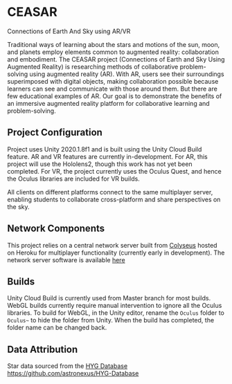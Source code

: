 # CEASAR
Connections of Earth And Sky using AR/VR

Traditional ways of learning about the stars and motions of the sun, moon, and planets employ elements common to augmented reality: collaboration and embodiment. The CEASAR project (Connections of Earth and Sky Using Augmented Reality) is researching methods of collaborative problem-solving using augmented reality (AR). With AR, users see their surroundings superimposed with digital objects, making collaboration possible because learners can see and communicate with those around them. But there are few educational examples of AR. Our goal is to demonstrate the benefits of an immersive augmented reality platform for collaborative learning and problem-solving.

## Project Configuration

Project uses Unity 2020.1.8f1 and is built using the Unity Cloud Build feature. AR and VR features are currently in-development. For AR, this project will use the Hololens2, though this work has not yet been completed. For VR, the project currently uses the Oculus Quest, and hence the Oculus libraries are included for VR builds.

All clients on different platforms connect to the same multiplayer server, enabling students to collaborate cross-platform and share perspectives on the sky.

## Network Components
This project relies on a central network server built from [Colyseus](https://github.com/colyseus/colyseus-unity3d) hosted on Heroku for multiplayer functionality (currently early in development). The network server software is available [here](https://github.com/concord-consortium/CEASAR-server)

## Builds
Unity Cloud Build is currently used from Master branch for most builds. WebGL builds currently require manual intervention to ignore all the Oculus libraries.
To build for WebGL, in the Unity editor, rename the `Oculus` folder to `Oculus~` to hide the folder from Unity. When the build has completed, the folder name can be changed back.

## Data Attribution
Star data sourced from the [HYG Database](https://astronexus.com/hyg)
https://github.com/astronexus/HYG-Database
